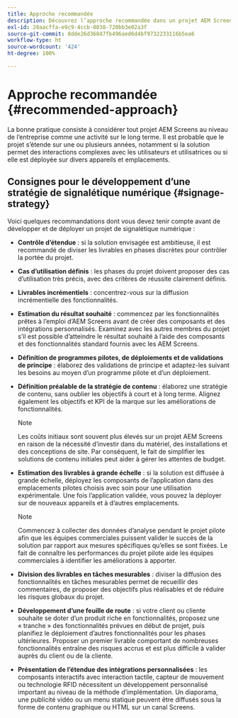 ```yaml
---
title: Approche recommandée
description: Découvrez l’approche recommandée dans un projet AEM Screens.
exl-id: 28aacffa-e9c9-4ccb-8038-720bb3e02a3f
source-git-commit: 8dde26d36847fb496aed6d4bf9732233116b5ea6
workflow-type: ht
source-wordcount: '424'
ht-degree: 100%

---
```


# Approche recommandée {#recommended-approach}

La bonne pratique consiste à considérer tout projet AEM Screens au niveau de l’entreprise comme une activité sur le long terme. Il est probable que le projet s’étende sur une ou plusieurs années, notamment si la solution permet des interactions complexes avec les utilisateurs et utilisatrices ou si elle est déployée sur divers appareils et emplacements.

## Consignes pour le développement d’une stratégie de signalétique numérique {#signage-strategy}

Voici quelques recommandations dont vous devez tenir compte avant de développer et de déployer un projet de signalétique numérique :

* **Contrôle d’étendue** : 
si la solution envisagée est ambitieuse, il est recommandé de diviser les livrables en phases discrètes pour contrôler la portée du projet.

* **Cas d’utilisation définis** : les phases du projet doivent proposer des cas d’utilisation très précis, avec des critères de réussite clairement définis.

* **Livrables incrémentiels** : concentrez-vous sur la diffusion incrémentielle des fonctionnalités.

* **Estimation du résultat souhaité** : commencez par les fonctionnalités prêtes à l’emploi d’AEM Screens avant de créer des composants et des intégrations personnalisés. Examinez avec les autres membres du projet s’il est possible d’atteindre le résultat souhaité à l’aide des composants et des fonctionnalités standard fournis avec les AEM Screens.

* **Définition de programmes pilotes, de déploiements et de validations de principe** : 
élaborez des validations de principe et adaptez-les suivant les besoins au moyen d’un programme pilote et d’un déploiement.

* **Définition préalable de la stratégie de contenu** :
élaborez une stratégie de contenu, sans oublier les objectifs à court et à long terme. Alignez également les objectifs et KPI de la marque sur les améliorations de fonctionnalités.

  >[!NOTE]
  >
  > Les coûts initiaux sont souvent plus élevés sur un projet AEM Screens en raison de la nécessité d’investir dans du matériel, des installations et des conceptions de site. Par conséquent, le fait de simplifier les solutions de contenu initiales peut aider à gérer les attentes de budget.

* **Estimation des livrables à grande échelle** :
si la solution est diffusée à grande échelle, déployez les composants de l’application dans des emplacements pilotes choisis avec soin pour une utilisation expérimentale. Une fois l’application validée, vous pouvez la déployer sur de nouveaux appareils et à d’autres emplacements.

  >[!NOTE]
  >
  > Commencez à collecter des données d’analyse pendant le projet pilote afin que les équipes commerciales puissent valider le succès de la solution par rapport aux mesures spécifiques qu’elles se sont fixées. Le fait de connaître les performances du projet pilote aide les équipes commerciales à identifier les améliorations à apporter.

* **Division des livrables en tâches mesurables** :
diviser la diffusion des fonctionnalités en tâches mesurables permet de recueillir des commentaires, de proposer des objectifs plus réalisables et de réduire les risques globaux du projet.

* **Développement d’une feuille de route** :
si votre client ou cliente souhaite se doter d’un produit riche en fonctionnalités, proposez une « tranche » des fonctionnalités prévues en début de projet, puis planifiez le déploiement d’autres fonctionnalités pour les phases ultérieures. Proposer un premier livrable comportant de nombreuses fonctionnalités entraîne des risques accrus et est plus difficile à valider auprès du client ou de la cliente.

* **Présentation de l’étendue des intégrations personnalisées** :
les composants interactifs avec interaction tactile, capteur de mouvement ou technologie RFID nécessitent un développement personnalisé important au niveau de la méthode d’implémentation. Un diaporama, une publicité vidéo ou un menu statique peuvent être diffusés sous la forme de contenu graphique ou HTML sur un canal Screens.
